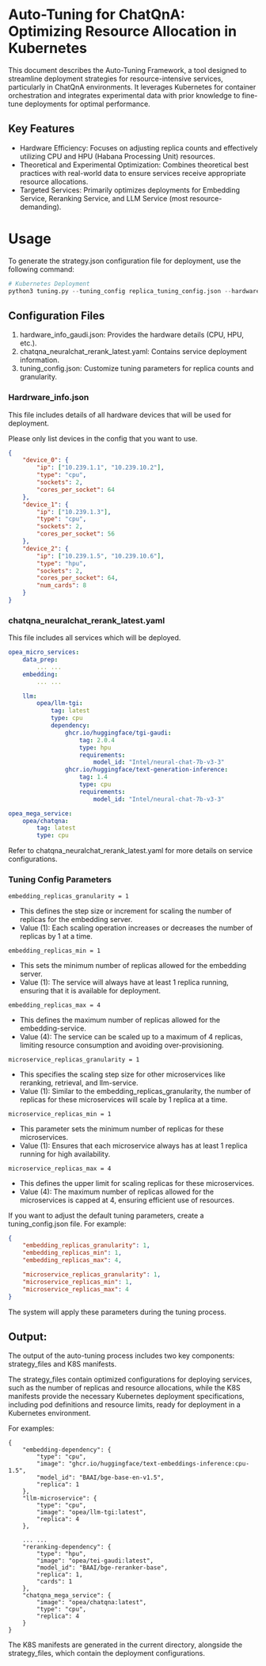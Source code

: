 # Auto-Tuning for ChatQnA: Optimizing Resource Allocation in Kubernetes

This document describes the Auto-Tuning Framework, a tool designed to streamline deployment strategies for resource-intensive services, particularly in ChatQnA environments. It leverages Kubernetes for container orchestration and integrates experimental data with prior knowledge to fine-tune deployments for optimal performance.

## Key Features
* Hardware Efficiency: Focuses on adjusting replica counts and effectively utilizing CPU and HPU (Habana Processing Unit) resources.
* Theoretical and Experimental Optimization: Combines theoretical best practices with real-world data to ensure services receive appropriate resource allocations.
* Targeted Services: Primarily optimizes deployments for Embedding Service, Reranking Service, and LLM Service (most resource-demanding).

# Usage

To generate the strategy.json configuration file for deployment, use the following command:


```python
# Kubernetes Deployment
python3 tuning.py --tuning_config replica_tuning_config.json --hardware_info hardware_info_gaudi.json --service_info chatqna_neuralchat_rerank_latest.yaml
```

## Configuration Files
1. hardware_info_gaudi.json: Provides the hardware details (CPU, HPU, etc.).
2. chatqna_neuralchat_rerank_latest.yaml: Contains service deployment information.
3. tuning_config.json: Customize tuning parameters for replica counts and granularity.

### Hardrware_info.json 
This file includes details of all hardware devices that will be used for deployment.

Please only list devices in the config that you want to use.

```json
{
    "device_0": {
        "ip": ["10.239.1.1", "10.239.10.2"],
        "type": "cpu",
        "sockets": 2,
        "cores_per_socket": 64
    },
    "device_1": {
        "ip": ["10.239.1.3"],
        "type": "cpu",
        "sockets": 2,
        "cores_per_socket": 56
    },
    "device_2": {
        "ip": ["10.239.1.5", "10.239.10.6"],
        "type": "hpu",
        "sockets": 2,
        "cores_per_socket": 64,
        "num_cards": 8
    }
}
```

### chatqna_neuralchat_rerank_latest.yaml
This file includes all services which will be deployed.
```yaml
opea_micro_services:
    data_prep:
        ... ...
    embedding:
        ... ...

    llm:
        opea/llm-tgi:
            tag: latest
            type: cpu
            dependency:
                ghcr.io/huggingface/tgi-gaudi:
                    tag: 2.0.4
                    type: hpu
                    requirements:
                        model_id: "Intel/neural-chat-7b-v3-3"
                ghcr.io/huggingface/text-generation-inference:
                    tag: 1.4
                    type: cpu
                    requirements:
                        model_id: "Intel/neural-chat-7b-v3-3"

opea_mega_service:
    opea/chatqna:
        tag: latest
        type: cpu
```
Refer to chatqna_neuralchat_rerank_latest.yaml for more details on service configurations.

### Tuning Config Parameters

`embedding_replicas_granularity = 1`
* This defines the step size or increment for scaling the number of replicas for the embedding server.
* Value (1): Each scaling operation increases or decreases the number of replicas by 1 at a time.

`embedding_replicas_min = 1`
* This sets the minimum number of replicas allowed for the embedding server.
* Value (1): The service will always have at least 1 replica running, ensuring that it is available for deployment.

`embedding_replicas_max = 4`
* This defines the maximum number of replicas allowed for the embedding-service.
* Value (4): The service can be scaled up to a maximum of 4 replicas, limiting resource consumption and avoiding over-provisioning.

`microservice_replicas_granularity = 1`
* This specifies the scaling step size for other microservices like reranking, retrieval, and llm-service.
* Value (1): Similar to the embedding_replicas_granularity, the number of replicas for these microservices will scale by 1 replica at a time.

`microservice_replicas_min = 1`
* This parameter sets the minimum number of replicas for these microservices.
* Value (1): Ensures that each microservice always has at least 1 replica running for high availability.

`microservice_replicas_max = 4`
* This defines the upper limit for scaling replicas for these microservices.
* Value (4): The maximum number of replicas allowed for the microservices is capped at 4, ensuring efficient use of resources.


If you want to adjust the default tuning parameters, create a tuning_config.json file. For example:

```json
{
    "embedding_replicas_granularity": 1,
    "embedding_replicas_min": 1,
    "embedding_replicas_max": 4,

    "microservice_replicas_granularity": 1,
    "microservice_replicas_min": 1,
    "microservice_replicas_max": 4
}
```
The system will apply these parameters during the tuning process.

## Output:
The output of the auto-tuning process includes two key components: strategy_files and K8S manifests. 

The strategy_files contain optimized configurations for deploying services, such as the number of replicas and resource allocations, while the K8S manifests provide the necessary Kubernetes deployment specifications, including pod definitions and resource limits, ready for deployment in a Kubernetes environment.

For examples:
```
{
    "embedding-dependency": {
        "type": "cpu",
        "image": "ghcr.io/huggingface/text-embeddings-inference:cpu-1.5",
        "model_id": "BAAI/bge-base-en-v1.5",
        "replica": 1
    },
    "llm-microservice": {
        "type": "cpu",
        "image": "opea/llm-tgi:latest",
        "replica": 4
    },

    ... ...
    "reranking-dependency": {
        "type": "hpu",
        "image": "opea/tei-gaudi:latest",
        "model_id": "BAAI/bge-reranker-base",
        "replica": 1,
        "cards": 1
    },
    "chatqna_mega_service": {
        "image": "opea/chatqna:latest",
        "type": "cpu",
        "replica": 4
    }
}
```

The K8S manifests are generated in the current directory, alongside the strategy_files, which contain the deployment configurations. 




